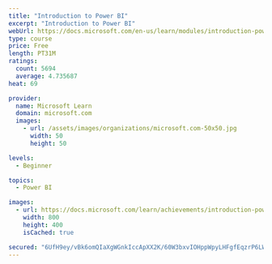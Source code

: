 ```yaml
---
title: "Introduction to Power BI"
excerpt: "Introduction to Power BI"
webUrl: https://docs.microsoft.com/en-us/learn/modules/introduction-power-bi/
type: course
price: Free
length: PT31M
ratings:
  count: 5694
  average: 4.735687
heat: 69

provider:
  name: Microsoft Learn
  domain: microsoft.com
  images:
    - url: /assets/images/organizations/microsoft.com-50x50.jpg
      width: 50
      height: 50

levels:
  - Beginner

topics:
  - Power BI

images:
  - url: https://docs.microsoft.com/learn/achievements/introduction-power-bi-social.png
    width: 800
    height: 400
    isCached: true

secured: "6UfH9ey/vBk6omQIaXgWGnkIccApXX2K/60W3bxvIOHppWpyLHFgfEqzrP6LWXU9tF5nKH/LJcT5nJZJgs8N0075yCJUc76mJP2BoTijRoGkK0GIoCf5Smbj0VXebaxQdmW3hz75zEu0jutc2WgtM8exOwoc28Yi/12uP9xN1yLcctMwHJkuEl0a7svIvkeaxemHZH5/K+kjOs+bdUgyPiog5wONTuMg21EMBI3+ckZ25Sptq9eLZ0v843L/NwlI9UusWVVcARnQ0/o3AFvv1BuekNxXaslxpe7WoLowbHTXy1/49/mA9zlwdgUy1uRRQTwUN4Mn4MzHbrzuJ9F4E4Aac5UEJFAdvi9ggJ5GAvuRx03jRlt0GtT78DqmwZAN7zzIHUNJtXIOLXmEjdsz803V7pRp4LwTe992rRsZnic=;mQiCVDZHnZ3xDPhgjdqBvQ=="
---
```


